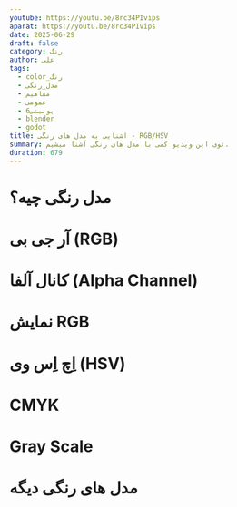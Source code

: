 ```yaml
---
youtube: https://youtu.be/8rc34PIvips
aparat: https://youtu.be/8rc34PIvips
date: 2025-06-29
draft: false
category: رنگ
author: علی
tags:
  - color_رنگ
  - مدل_رنگی
  - مفاهیم
  - عمومی
  - یونیتی6
  - blender
  - godot
title: آشنایی به مدل های رنگی - RGB/HSV
summary: توی این ویدیو کمی با مدل های رنگی آشنا میشیم.
duration: 679
---
```

# مدل رنگی چیه؟
# آر جی بی (RGB)
# کانال آلفا (Alpha Channel)
# نمایش RGB
# اِچ اِس وی (HSV)
# CMYK
# Gray Scale
# مدل های رنگی دیگه